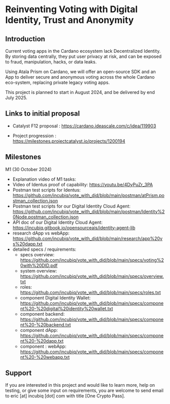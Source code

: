# Reinventing Voting with Digital Identity, Trust and Anonymity

## Introduction

Current voting apps in the Cardano ecosystem lack Decentralized Identity. By storing data centrally, they put user privacy at risk, and can be exposed to fraud, manipulation, hacks, or data leaks.

Using Atala Prism on Cardano, we will offer an open-source SDK and an App to deliver secure and anonymous voting across the whole Cardano eco-system, replacing private legacy voting apps.

This project is planned to start in August 2024, and be delivered by end July 2025.

## Links to initial proposal 

 - Catalyst F12 proposal : https://cardano.ideascale.com/c/idea/119903

 - Project progression : https://milestones.projectcatalyst.io/projects/1200194


## Milestones

 M1 (30 October 2024)
 
  - Explanation video of M1 tasks: 
  - Video of Identus proof of capability: https://youtu.be/4DyPuZr_3PA  
  - Postman test scripts for Identus: https://github.com/incubiq/vote_with_did/blob/main/postman/atPrism.postman_collection.json
  - Postman test scripts for our Digital Identity Cloud Agent: https://github.com/incubiq/vote_with_did/blob/main/postman/Identity%20Node.postman_collection.json
  - API doc of our Digital Identity Cloud Agent: https://incubiq.gitbook.io/opensourceais/identity-agent-lib 
  - research dApp vs webApp: https://github.com/incubiq/vote_with_did/blob/main/research/app%20vs%20dapp.txt 
  - detailed specs / requirements: 
    * specs overview: https://github.com/incubiq/vote_with_did/blob/main/specs/voting%20with%20DID.pdf 
    * system overview: https://github.com/incubiq/vote_with_did/blob/main/specs/overview.txt
    * roles: https://github.com/incubiq/vote_with_did/blob/main/specs/roles.txt 
    * component Digital Identity Wallet: https://github.com/incubiq/vote_with_did/blob/main/specs/component%20-%20digital%20identity%20wallet.txt
    * component backend: https://github.com/incubiq/vote_with_did/blob/main/specs/component%20-%20backend.txt
    * component dApp: https://github.com/incubiq/vote_with_did/blob/main/specs/component%20-%20dapp.txt
    * component : webApp: https://github.com/incubiq/vote_with_did/blob/main/specs/component%20-%20webapp.txt
  

## Support

If you are interested in this project and would like to learn more, help on testing, or give some input on requirements, you are welcome to send email to eric [at] incubiq [dot] com with title [One Crypto Pass].